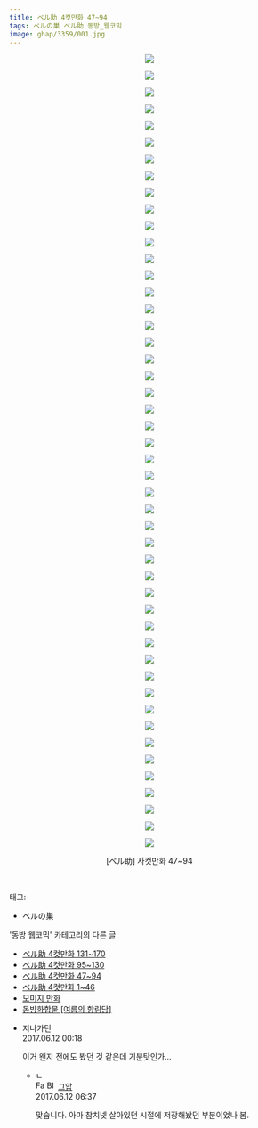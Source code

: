 ```yaml
---
title: ベル助 4컷만화 47~94
tags: ベルの巣 ベル助 동방_웹코믹
image: ghap/3359/001.jpg
---
```

<div class="article">
<p style="text-align: center; clear: none; float: none;"><img src="{{ site.nasurl }}/ghap/3359/001.jpg"/></p>
<p style="text-align: center; clear: none; float: none;"><img src="{{ site.nasurl }}/ghap/3359/002.jpg"/></p>
<p style="text-align: center; clear: none; float: none;"><img src="{{ site.nasurl }}/ghap/3359/003.jpg"/></p>
<p style="text-align: center; clear: none; float: none;"><img src="{{ site.nasurl }}/ghap/3359/004.jpg"/></p>
<p style="text-align: center; clear: none; float: none;"><img src="{{ site.nasurl }}/ghap/3359/005.jpg"/></p>
<p style="text-align: center; clear: none; float: none;"><img src="{{ site.nasurl }}/ghap/3359/006.jpg"/></p>
<p style="text-align: center; clear: none; float: none;"><img src="{{ site.nasurl }}/ghap/3359/007.jpg"/></p>
<p style="text-align: center; clear: none; float: none;"><img src="{{ site.nasurl }}/ghap/3359/008.jpg"/></p>
<p style="text-align: center; clear: none; float: none;"><img src="{{ site.nasurl }}/ghap/3359/009.jpg"/></p>
<p style="text-align: center; clear: none; float: none;"><img src="{{ site.nasurl }}/ghap/3359/010.jpg"/></p>
<p style="text-align: center; clear: none; float: none;"><img src="{{ site.nasurl }}/ghap/3359/011.jpg"/></p>
<p style="text-align: center; clear: none; float: none;"><img src="{{ site.nasurl }}/ghap/3359/012.jpg"/></p>
<p style="text-align: center; clear: none; float: none;"><img src="{{ site.nasurl }}/ghap/3359/013.jpg"/></p>
<p style="text-align: center; clear: none; float: none;"><img src="{{ site.nasurl }}/ghap/3359/014.jpg"/></p>
<p style="text-align: center; clear: none; float: none;"><img src="{{ site.nasurl }}/ghap/3359/015.jpg"/></p>
<p style="text-align: center; clear: none; float: none;"><img src="{{ site.nasurl }}/ghap/3359/016.jpg"/></p>
<p style="text-align: center; clear: none; float: none;"><img src="{{ site.nasurl }}/ghap/3359/017.jpg"/></p>
<p style="text-align: center; clear: none; float: none;"><img src="{{ site.nasurl }}/ghap/3359/018.jpg"/></p>
<p style="text-align: center; clear: none; float: none;"><img src="{{ site.nasurl }}/ghap/3359/019.jpg"/></p>
<p style="text-align: center; clear: none; float: none;"><img src="{{ site.nasurl }}/ghap/3359/020.jpg"/></p>
<p style="text-align: center; clear: none; float: none;"><img src="{{ site.nasurl }}/ghap/3359/021.jpg"/></p>
<p style="text-align: center; clear: none; float: none;"><img src="{{ site.nasurl }}/ghap/3359/022.jpg"/></p>
<p style="text-align: center; clear: none; float: none;"><img src="{{ site.nasurl }}/ghap/3359/023.jpg"/></p>
<p style="text-align: center; clear: none; float: none;"><img src="{{ site.nasurl }}/ghap/3359/024.jpg"/></p>
<p style="text-align: center; clear: none; float: none;"><img src="{{ site.nasurl }}/ghap/3359/025.jpg"/></p>
<p style="text-align: center; clear: none; float: none;"><img src="{{ site.nasurl }}/ghap/3359/026.jpg"/></p>
<p style="text-align: center; clear: none; float: none;"><img src="{{ site.nasurl }}/ghap/3359/027.jpg"/></p>
<p style="text-align: center; clear: none; float: none;"><img src="{{ site.nasurl }}/ghap/3359/028.jpg"/></p>
<p style="text-align: center; clear: none; float: none;"><img src="{{ site.nasurl }}/ghap/3359/029.jpg"/></p>
<p style="text-align: center; clear: none; float: none;"><img src="{{ site.nasurl }}/ghap/3359/030.jpg"/></p>
<p style="text-align: center; clear: none; float: none;"><img src="{{ site.nasurl }}/ghap/3359/031.jpg"/></p>
<p style="text-align: center; clear: none; float: none;"><img src="{{ site.nasurl }}/ghap/3359/032.jpg"/></p>
<p style="text-align: center; clear: none; float: none;"><img src="{{ site.nasurl }}/ghap/3359/033.jpg"/></p>
<p style="text-align: center; clear: none; float: none;"><img src="{{ site.nasurl }}/ghap/3359/034.jpg"/></p>
<p style="text-align: center; clear: none; float: none;"><img src="{{ site.nasurl }}/ghap/3359/035.jpg"/></p>
<p style="text-align: center; clear: none; float: none;"><img src="{{ site.nasurl }}/ghap/3359/036.jpg"/></p>
<p style="text-align: center; clear: none; float: none;"><img src="{{ site.nasurl }}/ghap/3359/037.jpg"/></p>
<p style="text-align: center; clear: none; float: none;"><img src="{{ site.nasurl }}/ghap/3359/038.jpg"/></p>
<p style="text-align: center; clear: none; float: none;"><img src="{{ site.nasurl }}/ghap/3359/039.jpg"/></p>
<p style="text-align: center; clear: none; float: none;"><img src="{{ site.nasurl }}/ghap/3359/040.jpg"/></p>
<p style="text-align: center; clear: none; float: none;"><img src="{{ site.nasurl }}/ghap/3359/041.jpg"/></p>
<p style="text-align: center; clear: none; float: none;"><img src="{{ site.nasurl }}/ghap/3359/042.jpg"/></p>
<p style="text-align: center; clear: none; float: none;"><img src="{{ site.nasurl }}/ghap/3359/043.jpg"/></p>
<p style="text-align: center; clear: none; float: none;"><img src="{{ site.nasurl }}/ghap/3359/044.jpg"/></p>
<p style="text-align: center; clear: none; float: none;"><img src="{{ site.nasurl }}/ghap/3359/045.jpg"/></p>
<p style="text-align: center; clear: none; float: none;"><img src="{{ site.nasurl }}/ghap/3359/046.jpg"/></p>
<p style="text-align: center; clear: none; float: none;"><img src="{{ site.nasurl }}/ghap/3359/047.jpg"/></p>
<p style="text-align: center; clear: none; float: none;"><img src="{{ site.nasurl }}/ghap/3359/048.jpg"/></p>
<p style="text-align: center; clear: none; float: none;">[ベル助] 사컷만화 47~94</p>
<p><br/></p>
</div><div class="tagTrail">
<p>태그: </p>
<ul>
<li>ベルの巣</li>
</ul>
</div><div class="another">
<p>'동방 웹코믹' 카테고리의 다른 글</p>
<ul>
<li><a href="/2017-06-09-ghap_3361">ベル助 4컷만화 131~170</a></li>
<li><a href="/2017-06-09-ghap_3360">ベル助 4컷만화 95~130</a></li>
<li><a href="/2017-06-09-ghap_3359">ベル助 4컷만화 47~94</a></li>
<li><a href="/2017-06-09-ghap_3358">ベル助 4컷만화 1~46</a></li>
<li><a href="/2017-06-09-ghap_3357">모미지 만화</a></li>
<li><a href="/2017-06-07-ghap_3356">동방화합물 [여름의 향림당]</a></li>
</ul>
</div><div class="cb_module cb_fluid">
<div class="cb_wrt cb_profile">
<div class="comment">
<ul>
<li class="cb_thumb_off" id="comment15011279">
<div class="cb_comment_area">
<div class="cb_info_area">
<div class="cb_section">
<span class="cb_nick_name">지나가던</span>
</div>
<div class="cb_section">
<span class="cb_date">2017.06.12 00:18 </span>
</div>
</div>
<div class="cb_dsc_comment">
<p class="cb_dsc">
											이거 왠지 전에도 봤던 것 같은데 기분탓인가...
										</p>
</div>
<ul>
<li class="cb_thumb_off" id="comment15011412">
<span class="cb_bu_subnode">ㄴ</span>
<div class="cb_comment_area">
<div class="cb_info_area">
<div class="cb_section">
<span class="cb_nick_name"><img alt="Favicon of https://ghaptouhou.tistory.com" height="16" onerror="this.onerror=null;this.parentNode.removeChild(this)" src="https://ghaptouhou.tistory.com/favicon.ico" width="16"/> <img alt="BlogIcon" height="16" onerror="this.parentNode.removeChild(this)" src="https://ghaptouhou.tistory.com/index.gif" width="16"/> <a href="https://ghaptouhou.tistory.com" onclick="return openLinkInNewWindow(this)"> 그압</a><span class="tistoryProfileLayerTrigger" onclick='TistoryProfile.show(event, this, {"title":"\uc800\uae30 \uc774\uac70 \ub098\uc911\uc5d0 \uc218\uc815 \uac00\ub2a5\ud558\ub098\uc694","url":"https:\/\/ghap.tistory.com","nickname":"\uadf8\uc555","items":[]}); return false;'></span></span>
</div>
<div class="cb_section">
<span class="cb_date">2017.06.12 06:37 </span>
</div>
</div>
<div class="cb_dsc_comment">
<p class="cb_dsc">
																맞습니다. 아마 참치넷 살아있던 시절에 저장해놨던 부분이었나 봄.
															</p>
</div>
</div>
</li>
</ul>
</div></li>
</ul>
</div>
</div><!-- commentList close -->
</div>